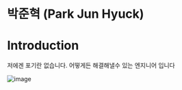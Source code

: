 # 박준혁 (Park Jun Hyuck)

# Introduction
저에겐 포기란 없습니다. 어떻게든 해결해낼수 있는 엔지니어 입니다


![image](https://user-images.githubusercontent.com/114728769/206836188-8820f0c6-4b0e-4500-bd53-e8af42f39d6b.png)
